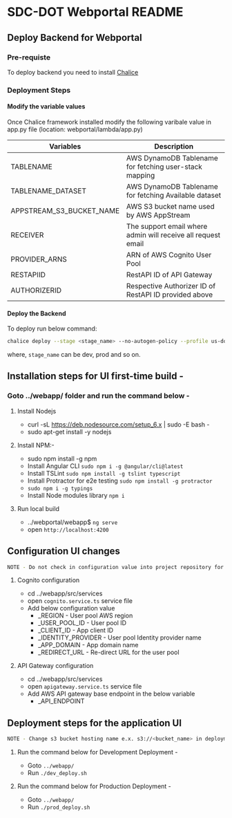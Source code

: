 # SDC-DOT Webportal README

## Deploy Backend for Webportal

### Pre-requiste

To deploy backend you need to install [Chalice](https://github.com/aws/chalice)

### Deployment Steps

#### Modify the variable values

Once Chalice framework installed modify the following varibale value in app.py file (location: webportal/lambda/app.py)

| **Variables**                   | **Description**                                              |
| ------------------------------- | ------------------------------------------------------------ |
| TABLENAME                       | AWS DynamoDB Tablename for fetching user-stack mapping       |
| TABLENAME_DATASET               | AWS DynamoDB Tablename for fetching Available dataset        |
| APPSTREAM_S3_BUCKET_NAME        | AWS S3 bucket name used by AWS AppStream                     |
| RECEIVER                        | The support email where admin will receive all request email |
| PROVIDER_ARNS                   | ARN of AWS Cognito User Pool                                 |
| RESTAPIID                       | RestAPI ID of API Gateway                                    |
| AUTHORIZERID                    | Respective Authorizer ID of RestAPI ID provided above        |


#### Deploy the Backend

To deploy run below command:

```sh
chalice deploy --stage <stage_name> --no-autogen-policy --profile us-dot
```

where, `stage_name` can be dev, prod and so on.

## Installation steps for UI first-time build -

### Goto ../webapp/ folder and run the command below -

1. Install Nodejs
   * curl -sL https://deb.nodesource.com/setup_6.x | sudo -E bash -
   * sudo apt-get install -y nodejs

1. Install NPM:-
   * sudo npm install -g npm
   * Install Angular CLI `sudo npm i -g @angular/cli@latest`
   * Install TSLint `sudo npm install -g tslint typescript`
   * Install Protractor for e2e testing `sudo npm install -g protractor`
   * `sudo npm i -g typings`
   * Install Node modules library `npm i`

1. Run local build
   * ../webportal/webapp$  `ng serve`
   * open `http://localhost:4200`

## Configuration UI changes

```sh
NOTE - Do not check in configuration value into project repository for the security purpose
```

1. Cognito configuration
    * cd ../webapp/src/services
    * open `cognito.service.ts` service file
    * Add below configuration value
        * _REGION - User pool AWS region
        * _USER_POOL_ID - User pool ID
        * _CLIENT_ID - App client ID
        * _IDENTITY_PROVIDER - User pool Identity provider name
        * _APP_DOMAIN - App domain name
        * _REDIRECT_URL - Re-direct URL for the user pool

1. API Gateway configuration
     * cd ../webapp/src/services
     * open `apigateway.service.ts` service file 
     * Add AWS API gateway base endpoint in the below variable
        * _API_ENDPOINT

## Deployment steps for the application UI

```sh
NOTE - Change s3 bucket hosting name e.x. s3://<bucket_name> in deployment script 
```

1. Run the command below for Development Deployment -
   * Goto `../webapp/`
   * Run `./dev_deploy.sh`

1. Run the command below for Production Deployment -
   * Goto `../webapp/`
   * Run `./prod_deploy.sh`
